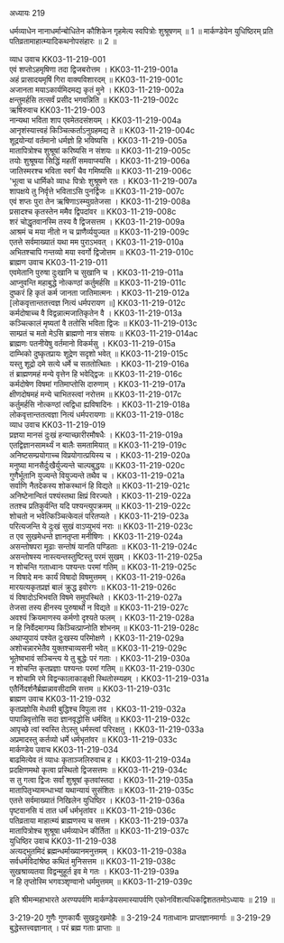 अध्यायः 219

धर्मव्याधेन नानाधर्मान्बोधितेन कौशिकेन गृहमेत्य स्वपित्रोः शुश्रूषणम् ॥ 1 ॥ मार्कण्डेयेन युधिष्ठिरम् प्रति पतिव्रतामाहात्म्यादिकथनोपसंहारः ॥ 2 ॥

व्याध उवाच 	KK03-11-219-001  
एवं शप्तोऽहमृषिणा तदा द्विजबरोत्तम ।	KK03-11-219-001a  
अहं प्रासादयमृषिं गिरा वाक्यविशारदम् ॥	KK03-11-219-001c  
अजानता मयाऽकार्यमिदमद्य कृतं मुने ।	KK03-11-219-002a  
क्षन्तुमर्हसि तत्सर्वं प्रसीद भगवन्निति ॥	KK03-11-219-002c  
ऋषिरुवाच 	KK03-11-219-003  
नान्यथा भविता शाप एवमेतदसंशयम् ।	KK03-11-219-004a  
आनृशंस्यात्त्वहं किञ्चित्कर्ताऽनुग्रहमद्य ते ॥	KK03-11-219-004c  
शूद्रयोन्यां वर्तमानो धर्मज्ञो हि भविष्यसि ।	KK03-11-219-005a  
मातापित्रोश्च शुश्रूषां करिष्यसि न संशयः ॥	KK03-11-219-005c  
तयोः शुश्रूषया सिद्धिं महतीं समवाप्स्यसि ।	KK03-11-219-006a  
जातिस्मरश्च भविता स्वर्गं चैव गमिष्यसि ॥	KK03-11-219-006c  
\'भूत्वा च धार्मिको व्याधः पित्रोः शुश्रूषणे रतः ।	KK03-11-219-007a  
शापक्षये तु निर्वृत्ते भविताऽसि पुनर्द्विजः ॥	KK03-11-219-007c  
एवं शप्तः पुरा तेन ऋषिणाऽस्म्युग्रतेजसा ।	KK03-11-219-008a  
प्रसादश्च कृतस्तेन ममैव द्विपदांवर ॥	KK03-11-219-008c  
शरं चोद्धृतवानस्मि तस्य वै द्विजसत्तम ।	KK03-11-219-009a  
आश्रमं च मया नीतो न च प्राणैर्व्ययुज्यत ॥	KK03-11-219-009c  
एतत्ते सर्वमाख्यातं यथा मम पुराऽभवत् ।	KK03-11-219-010a  
अभितश्चापि गन्तव्यो मया स्वर्गो द्विजोत्तम ॥	KK03-11-219-010c  
ब्राह्मण उवाच 	KK03-11-219-011  
एवमेतानि पुरुषा दुःखानि च सुखानि च ।	KK03-11-219-011a  
आप्नुवन्ति महाबुद्धे नोत्कण्ठां कर्तुमर्हसि ॥	KK03-11-219-011c  
दुष्करं हि कृतं कर्म जानता जातिमात्मनः ।	KK03-11-219-012a  
[लोकवृत्तान्ततत्त्वज्ञ नित्यं धर्मपरायण ॥]	KK03-11-219-012c  
कर्मदोषाच्च वै विद्वन्नात्मजातिकृतेन वै ।	KK03-11-219-013a  
कञ्चित्कालं मृष्यतां वै ततोसि भविता द्विजः ॥	KK03-11-219-013c  
साम्प्रतं च मतो मेऽसि ब्राह्मणो नात्र संशयः ॥	KK03-11-219-014ac  
ब्राह्मणः पतनीयेषु वर्तमानो विकर्मसु ।	KK03-11-219-015a  
दाम्भिको दुष्कृतप्रायः शूद्रेण सदृशो भवेत् ॥	KK03-11-219-015c  
यस्तु शूद्रो दमे सत्ये धर्मे च सततोत्थितः ।	KK03-11-219-016a  
तं ब्राह्मणमहं मन्ये वृत्तेन हि भवेद्द्विजः ॥	KK03-11-219-016c  
कर्मदोषेण विषमां गतिमाप्तोसि दारुणाम् ।	KK03-11-219-017a  
क्षीणदोषमहं मन्ये चाभितस्त्वां नरोत्तम ॥	KK03-11-219-017c  
कर्तुमर्हसि नोत्कण्ठां त्वद्विधा ह्यविषादिनः ।	KK03-11-219-018a  
लोकवृत्तान्ततत्वज्ञा नित्यं धर्मपरायणाः ॥	KK03-11-219-018c  
व्याध उवाच 	KK03-11-219-019  
प्रज्ञया मानसं दुःखं हन्याच्छारीरमौषधैः ।	KK03-11-219-019a  
एतद्विज्ञानसामर्थ्यं न बालैः समतामियात् ॥	KK03-11-219-019c  
अनिष्टसम्प्रयोगाच्च विप्रयोगात्प्रयिस्य च ।	KK03-11-219-020a  
मनुष्या मानसैर्दुःखैर्युज्यन्ते चाल्पबुद्धयः ॥	KK03-11-219-020c  
गुणैर्भूतानि युज्यन्ते वियुज्यन्ते तथैव च ।	KK03-11-219-021a  
सर्वाणि नैतदेकस्य शोकस्थानं हि विद्यते ॥	KK03-11-219-021c  
अनिष्टेनान्वितं पश्यंस्तथा क्षिप्रं विरज्यते ।	KK03-11-219-022a  
ततश्च प्रतिकुर्वन्ति यदि पश्यन्त्युपक्रमम् ॥	KK03-11-219-022c  
शोचतो न भवेत्किञ्चित्केवलं परितप्यते ।	KK03-11-219-023a  
परित्यजन्ति ये दुःखं सुखं वाऽप्युभयं नराः ॥	KK03-11-219-023c  
त एव सुखमेधन्ते ज्ञानतृप्ता मनीषिणः ।	KK03-11-219-024a  
असन्तोषपरा मूढाः सन्तोषं यानति पण्डिताः ॥	KK03-11-219-024c  
असन्तोषस्य नास्त्यन्तस्तुष्टिस्तु परमं सुखम् ।	KK03-11-219-025a  
न शोचन्ति गताध्वानः पश्यन्तः परमां गतिम् ॥	KK03-11-219-025c  
न विषादे मनः कार्यं विषादो विषमुत्तमम् ।	KK03-11-219-026a  
मारयत्यकृतप्रज्ञं बालं क्रुद्ध इवोरगः ॥	KK03-11-219-026c  
यं विषादोऽभिभवति विषमे समुपस्थिते ।	KK03-11-219-027a  
तेजसा तस्य हीनस्य पुरुषार्थो न विद्यते ॥	KK03-11-219-027c  
अवश्यं क्रियमाणस्य कर्मणो दृश्यते फलम् ।	KK03-11-219-028a  
न हि निर्वेदमागम्य किञ्चित्प्राप्नोति शोभनम् ॥	KK03-11-219-028c  
अथाप्युपायं पश्येत दुःखस्य परिमोक्षणे ।	KK03-11-219-029a  
अशोचन्नारभेतैव युक्तश्चाव्यसनी भवेत् ॥	KK03-11-219-029c  
भूतेष्वभावं सञ्चिन्त्य ये तु बुद्धेः परं गताः ।	KK03-11-219-030a  
न शोचन्ति कृतप्रज्ञाः पश्यन्तः परमां गतिम् ॥	KK03-11-219-030c  
न शोचामि रमे विद्वन्कालाकाङ्क्षी स्थितोस्म्यहम् ।	KK03-11-219-031a  
एतैर्निदर्शनैर्ब्रह्मन्नावसीदामि सत्तम ॥	KK03-11-219-031c  
ब्राह्मण उवाच 	KK03-11-219-032  
कृतप्रज्ञोसि मेधावी बुद्धिश्च विपुला तव ।	KK03-11-219-032a  
पापान्निवृत्तोसि सदा ज्ञानवृद्धोसि धर्मवित् ॥	KK03-11-219-032c  
आपृच्छे त्वां स्वस्ति तेऽस्तु धर्मस्त्वां परिरक्षतु ।	KK03-11-219-033a  
अप्रमादस्तु कर्तव्यो धर्मे धर्मभृतांवर ॥	KK03-11-219-033c  
मार्कण्डेय उवाच 	KK03-11-219-034  
बाढमित्येव तं व्याधः कृताञ्जलिरुवाच ह ।	KK03-11-219-034a  
प्रदक्षिणमथो कृत्वा प्रस्थितो द्विजसत्तमः ॥	KK03-11-219-034c  
स तु गत्वा द्विजः सर्वां शुश्रूषां कृतवांस्तदा ।	KK03-11-219-035a  
मातापितृभ्यामन्धाभ्यां यथान्यायं सुसंशितः ॥	KK03-11-219-035c  
एतत्ते सर्वमाख्यातं निखिलेन युधिष्ठिर ।	KK03-11-219-036a  
पृष्टवानसि यं तात धर्मं धर्मभृतांवर ॥	KK03-11-219-036c  
पतिव्रताया माहात्म्यं ब्राह्मणस्य च सत्तम ।	KK03-11-219-037a  
मातापित्रोश्च शुश्रूषा धर्मव्याधेन कीर्तिता ॥	KK03-11-219-037c  
युधिष्ठिर उवाच 	KK03-11-219-038  
अत्यद्भुतमिदं ब्रह्मन्धर्माख्यानमनुत्तमम् ।	KK03-11-219-038a  
सर्वधर्मविदांश्रेष्ठ कथितं मुनिसत्तम ॥	KK03-11-219-038c  
सुखश्राव्यतया विद्वन्मुहूर्त इव मे गतः ।	KK03-11-219-039a  
न हि तृप्तोस्मि भगवञ्शृण्वानो धर्ममुत्तमम् ॥	KK03-11-219-039c  

इति श्रीमन्महाभारते अरण्यपर्वणि मार्कण्डेयसमास्यापर्वणि एकोनविंशत्यधिकद्विशततमोऽध्यायः ॥ 219 ॥

3-219-20 गुणैः गुणकार्यैः सुखदुःखमोहैः ॥ 3-219-24 गताध्वानः प्राप्तज्ञानमार्गाः ॥ 3-219-29 बुद्धेस्तत्त्वज्ञानात् । परं ब्रह्म गताः प्राप्ताः ॥
